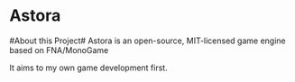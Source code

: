 # Astora
#About this Project#
Astora is an open-source, MIT-licensed game engine based on FNA/MonoGame

It aims to my own game development first.
